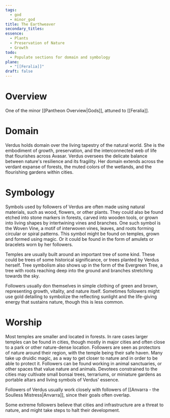 ```yaml
---
tags:
  - god
  - minor_god
title: The Earthweaver
secondary_titles: 
essence:
  - Plants
  - Preservation of Nature
  - Growth
todo:
  - Populate sections for domain and symbology
plane:
  - "[[Feralia]]"
draft: false
---
```

# Overview
One of the minor [[Pantheon Overview|Gods]], attuned to [[Feralia]].
# Domain
Verdus holds domain over the living tapestry of the natural world. She is the embodiment of growth, preservation, and the interconnected web of life that flourishes across Avasar. Verdus oversees the delicate balance between nature's resilience and its fragility. Her domain extends across the verdant expanse of forests, the muted colors of the wetlands, and the flourishing gardens within cities.
# Symbology
Symbols used by followers of Verdus are often made using natural materials, such as wood, flowers, or other plants. They could also be found etched into stone markers in forests, carved into wooden tools, or grown into living shapes by intertwining vines and branches. One such symbol is the Woven Vine, a motif of interwoven vines, leaves, and roots forming circular or spiral patterns. This symbol might be found on temples, grown and formed using magic. Or it could be found in the form of amulets or bracelets worn by her followers.

Temples are usually built around an important tree of some kind. These could be trees of some historical significance, or trees planted by Verdus herself. Tree symbolism also shows up in the form of the Evergreen Tree, a tree with roots reaching deep into the ground and branches stretching towards the sky.

Followers usually don themselves in simple clothing of green and brown, representing growth, vitality, and nature itself. Sometimes followers might use gold detailing to symbolize the reflecting sunlight and the life-giving energy that sustains nature, though this is less common.
# Worship
Most temples are smaller and located in forests. In rare cases larger temples can be found in cities, though mostly in major cities and often close to a park or other nature-dense location. Followers are seen as protectors of nature around their region, with the temple being their safe haven. Many take up druidic magic, as a way to get closer to nature and in order to be able to protect it. Followers can be found working in animal sanctuaries, or other spaces that value nature and animals. Devotees constrained to the cities may cultivate small bonsai trees, terrariums, or miniature gardens as portable altars and living symbols of Verdus' essence.

Followers of Verdus usually work closely with followers of [[Anvarra - the Soulless Mistress|Anvarra]], since their goals often overlap.

Some extreme followers believe that cities and infrastructure are a threat to nature, and might take steps to halt their development.